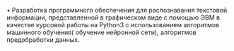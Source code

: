 •	Разработка программного обеспечения для распознавания текстовой информации, представленной в графическом виде с помощью ЭВМ в качестве курсовой работы на Python3 с использованием алгоритмов машинного обучения( обучение нейронной сети), алгоритмов предобработки данных.
